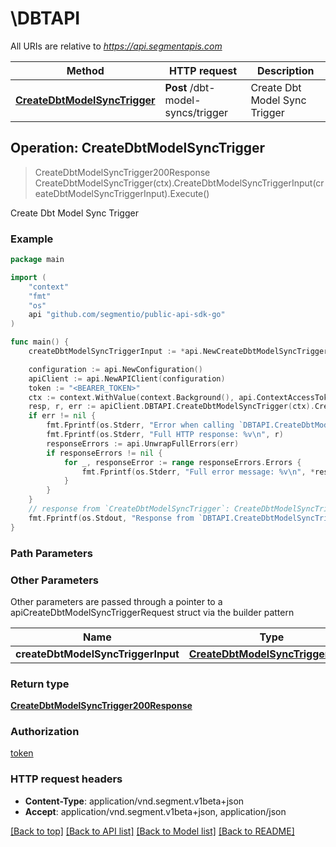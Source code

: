 # \DBTAPI

All URIs are relative to *https://api.segmentapis.com*

Method | HTTP request | Description
------------- | ------------- | -------------
[**CreateDbtModelSyncTrigger**](DBTAPI.md#CreateDbtModelSyncTrigger) | **Post** /dbt-model-syncs/trigger | Create Dbt Model Sync Trigger



## Operation: CreateDbtModelSyncTrigger

> CreateDbtModelSyncTrigger200Response CreateDbtModelSyncTrigger(ctx).CreateDbtModelSyncTriggerInput(createDbtModelSyncTriggerInput).Execute()

Create Dbt Model Sync Trigger



### Example

```go
package main

import (
    "context"
    "fmt"
    "os"
    api "github.com/segmentio/public-api-sdk-go"
)

func main() {
    createDbtModelSyncTriggerInput := *api.NewCreateDbtModelSyncTriggerInput("SourceId_example") // CreateDbtModelSyncTriggerInput | 

    configuration := api.NewConfiguration()
    apiClient := api.NewAPIClient(configuration)
    token := "<BEARER_TOKEN>"
    ctx := context.WithValue(context.Background(), api.ContextAccessToken, token)
    resp, r, err := apiClient.DBTAPI.CreateDbtModelSyncTrigger(ctx).CreateDbtModelSyncTriggerInput(createDbtModelSyncTriggerInput).Execute()
    if err != nil {
        fmt.Fprintf(os.Stderr, "Error when calling `DBTAPI.CreateDbtModelSyncTrigger``: %v\n", err)
        fmt.Fprintf(os.Stderr, "Full HTTP response: %v\n", r)
        responseErrors := api.UnwrapFullErrors(err)
        if responseErrors != nil {
            for _, responseError := range responseErrors.Errors {
                fmt.Fprintf(os.Stderr, "Full error message: %v\n", *responseError.Message)
            }
        }
    }
    // response from `CreateDbtModelSyncTrigger`: CreateDbtModelSyncTrigger200Response
    fmt.Fprintf(os.Stdout, "Response from `DBTAPI.CreateDbtModelSyncTrigger`: %v\n", resp.GetData())
}
```

### Path Parameters



### Other Parameters

Other parameters are passed through a pointer to a apiCreateDbtModelSyncTriggerRequest struct via the builder pattern


Name | Type | Description  | Notes
------------- | ------------- | ------------- | -------------
 **createDbtModelSyncTriggerInput** | [**CreateDbtModelSyncTriggerInput**](CreateDbtModelSyncTriggerInput.md) |  | 

### Return type

[**CreateDbtModelSyncTrigger200Response**](CreateDbtModelSyncTrigger200Response.md)

### Authorization

[token](../README.md#token)

### HTTP request headers

- **Content-Type**: application/vnd.segment.v1beta+json
- **Accept**: application/vnd.segment.v1beta+json, application/json

[[Back to top]](#) [[Back to API list]](../README.md#documentation-for-api-endpoints)
[[Back to Model list]](../README.md#documentation-for-models)
[[Back to README]](../README.md)

